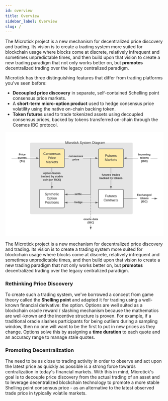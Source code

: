```yaml
---
id: overview
title: Overview
sidebar_label: Overview
slug: /
---
```


The Microtick project is a new mechanism for decentralized price discovery and trading. Its vision is to create a trading system more suited for blockchain usage where blocks come at discrete, relatively infrequent and sometimes unpredictable times, and then build upon that vision to create a new trading paradigm that not only works better on, but **promotes** decentralized trading over the legacy centralized paradigm.

Microtick has three distinguishing features that differ from trading platforms you've seen before:

* **Decoupled price discovery** in separate, self-contained Schelling point consensus price markets.
* A **short-term micro-option product** used to hedge consensus price volatility using the native on-chain backing token.
* **Token futures** used to trade tokenized assets using decoupled consensus prices, backed by tokens transferred on-chain through the Cosmos IBC protocol.

![Microtick overview](../static/img/microtick_overview.png)

The Microtick project is a new mechanism for decentralized price discovery and trading. Its vision is to create a trading system more suited for blockchain usage where blocks come at discrete, relatively infrequent and sometimes unpredictable times, and then build upon that vision to create a new trading paradigm that not only works better on, but **promotes** decentralized trading over the legacy centralized paradigm.

### Rethinking Price Discovery

To create such a trading system, we've borrowed a concept from game theory called the **Shelling point** and adapted it for trading using a well-known financial derivative: the option. Options are well suited as a blockchain oracle reward / slashing mechanism because the mathematics are well-known and the incentive structure is proven. For example, if a traditional oracle slashes participants for being outliers during a sampling window, then no one will want to be the first to put in new prices as they change. Options solve this by assigning a **time duration** to each quote and an accuracy range to manage stale quotes.

### Promoting Decentralization

The need to be as close to trading activity in order to observe and act upon the latest price as quickly as possible is a strong force towards centralization in today's financial markets. With this in mind, Microtick's goal is to decouple price discovery from the actual trading of an asset and to  leverage decentralized blockchain technology to promote a more stable Shelling point consensus
price - as an alternative to the latest observed trade price in typically volatile markets.

